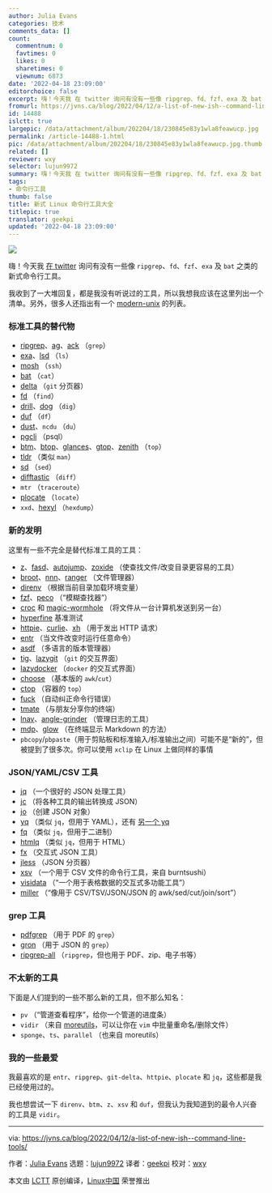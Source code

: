 ```yaml
---
author: Julia Evans
categories: 技术
comments_data: []
count:
  commentnum: 0
  favtimes: 0
  likes: 0
  sharetimes: 0
  viewnum: 6873
date: '2022-04-18 23:09:00'
editorchoice: false
excerpt: 嗨！今天我 在 twitter 询问有没有一些像 ripgrep、fd、fzf、exa 及 bat 之类的新式命令行工具。
fromurl: https://jvns.ca/blog/2022/04/12/a-list-of-new-ish--command-line-tools/
id: 14488
islctt: true
largepic: /data/attachment/album/202204/18/230845e83y1wla8feawucp.jpg
permalink: /article-14488-1.html
pic: /data/attachment/album/202204/18/230845e83y1wla8feawucp.jpg.thumb.jpg
related: []
reviewer: wxy
selector: lujun9972
summary: 嗨！今天我 在 twitter 询问有没有一些像 ripgrep、fd、fzf、exa 及 bat 之类的新式命令行工具。
tags:
- 命令行工具
thumb: false
title: 新式 Linux 命令行工具大全
titlepic: true
translator: geekpi
updated: '2022-04-18 23:09:00'
---
```


![](/data/attachment/album/202204/18/230845e83y1wla8feawucp.jpg)


嗨！今天我 [在 twitter](https://twitter.com/b0rk/status/1513903221466664962) 询问有没有一些像 `ripgrep`、`fd`、`fzf`、`exa` 及 `bat` 之类的新式命令行工具。


我收到了一大堆回复，都是我没有听说过的工具，所以我想我应该在这里列出一个清单。另外，很多人还指出有一个 [modern-unix](https://github.com/ibraheemdev/modern-unix) 的列表。


### 标准工具的替代物


* [ripgrep](https://github.com/BurntSushi/ripgrep/)、[ag](https://github.com/ggreer/the_silver_searcher)、[ack](https://github.com/beyondgrep/ack3) （`grep`）
* [exa](https://github.com/ogham/exa)、[lsd](https://github.com/Peltoche/lsd) （`ls`）
* [mosh](https://mosh.org/) （`ssh`）
* [bat](https://github.com/sharkdp/bat) （`cat`）
* [delta](https://github.com/dandavison/delta) （`git` 分页器）
* [fd](https://github.com/sharkdp/fd) （`find`）
* [drill](https://www.nlnetlabs.nl/projects/ldns/about/)、[dog](https://github.com/ogham/dog) （`dig`）
* [duf](https://github.com/muesli/duf) （`df`）
* [dust](https://github.com/bootandy/dust)、`ncdu` （`du`）
* [pgcli](https://www.pgcli.com/) （psql）
* [btm](https://github.com/ClementTsang/bottom)、[btop](https://github.com/aristocratos/btop)、[glances](https://github.com/nicolargo/glances)、[gtop](https://github.com/aksakalli/gtop)、[zenith](https://github.com/bvaisvil/zenith) （`top`）
* [tldr](https://tldr.sh/) （类似 `man`）
* [sd](https://github.com/chmln/sd) （`sed`）
* [difftastic](https://github.com/Wilfred/difftastic) （`diff`）
* `mtr` （`traceroute`）
* [plocate](https://plocate.sesse.net/) （`locate`）
* `xxd`、[hexyl](https://github.com/sharkdp/hexyl) （`hexdump`）


### 新的发明


这里有一些不完全是替代标准工具的工具：


* [z](https://github.com/rupa/z)、[fasd](https://github.com/clvv/fasd)、[autojump](https://github.com/wting/autojump)、[zoxide](https://github.com/ajeetdsouza/zoxide) （使查找文件/改变目录更容易的工具）
* [broot](https://github.com/Canop/broot)、[nnn](https://github.com/jarun/nnn)、[ranger](https://github.com/ranger/ranger) （文件管理器）
* [direnv](https://github.com/direnv/direnv) （根据当前目录加载环境变量）
* [fzf](https://github.com/junegunn/fzf)、[peco](https://github.com/peco/peco) （“模糊查找器”）
* [croc](https://github.com/schollz/croc) 和 [magic-wormhole](https://github.com/magic-wormhole/magic-wormhole) （将文件从一台计算机发送到另一台）
* [hyperfine](https://github.com/sharkdp/hyperfine) 基准测试
* [httpie](https://httpie.io/)、[curlie](https://github.com/rs/curlie)、[xh](https://github.com/ducaale/xh) （用于发出 HTTP 请求）
* [entr](https://github.com/eradman/entr) （当文件改变时运行任意命令）
* [asdf](https://github.com/asdf-vm/asdf) （多语言的版本管理器）
* [tig](https://github.com/jonas/tig)、[lazygit](https://github.com/jesseduffield/lazygit) （`git` 的交互界面）
* [lazydocker](https://github.com/jesseduffield/lazydocker) （`docker` 的交互式界面）
* [choose](https://github.com/theryangeary/choose) （基本版的 `awk`/`cut`）
* [ctop](https://github.com/bcicen/ctop) （容器的 `top`）
* [fuck](https://github.com/nvbn/thefuck) （自动纠正命令行错误）
* [tmate](https://tmate.io/) （与朋友分享你的终端）
* [lnav](https://github.com/tstack/lnav)、[angle-grinder](https://github.com/rcoh/angle-grinder) （管理日志的工具）
* [mdp](https://github.com/visit1985/mdp)、[glow](https://github.com/charmbracelet/glow) （在终端显示 Markdown 的方法）
* `pbcopy`/`pbpaste`（用于剪贴板和标准输入/标准输出之间）可能不是“新的”，但被提到了很多次。你可以使用 `xclip` 在 Linux 上做同样的事情


### JSON/YAML/CSV 工具


* [jq](https://stedolan.github.io/jq/) （一个很好的 JSON 处理工具）
* [jc](https://github.com/kellyjonbrazil/jc) （将各种工具的输出转换成 JSON）
* [jo](https://github.com/jpmens/jo) （创建 JSON 对象）
* [yq](https://github.com/mikefarah/yq) （类似 `jq`，但用于 YAML），还有 [另一个 yq](https://github.com/kislyuk/yq)
* [fq](https://github.com/wader/fq) （类似 `jq`，但用于二进制）
* [htmlq](https://github.com/mgdm/htmlq) （类似 `jq`，但用于 HTML）
* [fx](https://github.com/antonmedv/fx) （交互式 JSON 工具）
* [jless](https://github.com/PaulJuliusMartinez/jless) （JSON 分页器）
* [xsv](https://github.com/BurntSushi/xsv) （一个用于 CSV 文件的命令行工具，来自 burntsushi）
* [visidata](https://www.visidata.org/) （“一个用于表格数据的交互式多功能工具”）
* [miller](https://github.com/johnkerl/miller) （“像用于 CSV/TSV/JSON/JSON 的 awk/sed/cut/join/sort”）


### grep 工具


* [pdfgrep](https://pdfgrep.org/) （用于 PDF 的 `grep`）
* [gron](https://github.com/tomnomnom/gron) （用于 JSON 的 `grep`）
* [ripgrep-all](https://github.com/phiresky/ripgrep-all) （`ripgrep`，但也用于 PDF、zip、电子书等）


### 不太新的工具


下面是人们提到的一些不那么新的工具，但不那么知名：


* `pv` （“管道查看程序”，给你一个管道的进度条）
* `vidir` （来自 [moreutils](https://joeyh.name/code/moreutils)，可以让你在 `vim` 中批量重命名/删除文件）
* `sponge`、`ts`、`parallel` （也来自 moreutils）


### 我的一些最爱


我最喜欢的是 `entr`、`ripgrep`、`git-delta`、`httpie`、`plocate` 和 `jq`，这些都是我已经使用过的。


我也想尝试一下 `direnv`、`btm`、`z`、`xsv` 和 `duf`，但我认为我知道到的最令人兴奋的工具是 `vidir`。




---


via: <https://jvns.ca/blog/2022/04/12/a-list-of-new-ish--command-line-tools/>


作者：[Julia Evans](https://jvns.ca/) 选题：[lujun9972](https://github.com/lujun9972) 译者：[geekpi](https://github.com/geekpi) 校对：[wxy](https://github.com/wxy)


本文由 [LCTT](https://github.com/LCTT/TranslateProject) 原创编译，[Linux中国](https://linux.cn/) 荣誉推出